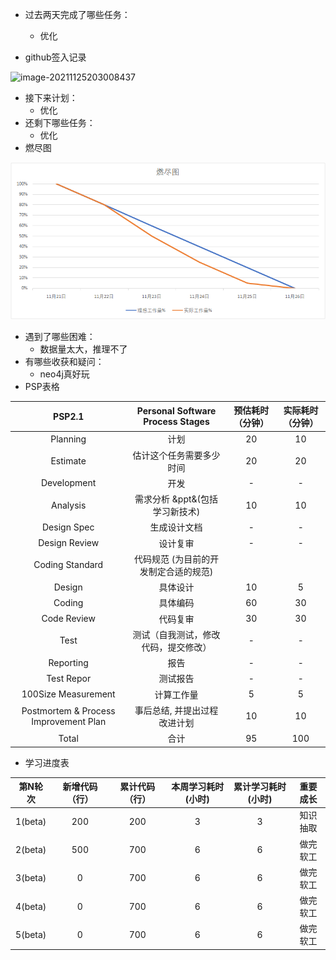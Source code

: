- 过去两天完成了哪些任务： 
  - 优化
  
- github签入记录

![image-20211125203008437](%CE%B22.assets/image-20211125203008437.png)

- 接下来计划： 
  - 优化
- 还剩下哪些任务： 
  - 优化
- 燃尽图

![image-20211126202024739](%CE%B22.assets/image-20211126202024739.png)

- 遇到了哪些困难： 
  - 数据量太大，推理不了
- 有哪些收获和疑问： 
  - neo4j真好玩
- PSP表格

|                PSP2.1                 |   Personal Software Process Stages    | 预估耗时（分钟） | 实际耗时（分钟） |
| :-----------------------------------: | :-----------------------------------: | :--------------: | :--------------: |
|               Planning                |                 计划                  |        20        |        10        |
|               Estimate                |       估计这个任务需要多少时间        |        20        |        20        |
|              Development              |                 开发                  |        -         |        -         |
|               Analysis                |    需求分析 &ppt&(包括学习新技术)     |        10        |        10        |
|              Design Spec              |             生成设计文档              |        -         |        -         |
|             Design Review             |               设计复审                |        -         |        -         |
|            Coding Standard            | 代码规范 (为目前的开发制定合适的规范) |                  |                  |
|                Design                 |               具体设计                |        10        |        5         |
|                Coding                 |               具体编码                |        60        |        30        |
|              Code Review              |               代码复审                |        30        |        30        |
|                 Test                  | 测试（自我测试，修改代码，提交修改）  |        -         |        -         |
|               Reporting               |                 报告                  |        -         |        -         |
|              Test Repor               |               测试报告                |        -         |        -         |
|          100Size Measurement          |              计算工作量               |        5         |        5         |
| Postmortem & Process Improvement Plan |     事后总结, 并提出过程改进计划      |        10        |        10        |
|                 Total                 |                 合计                  |        95        |       100        |

- 学习进度表

| 第N轮次 | 新增代码（行） | 累计代码（行） | 本周学习耗时(小时) | 累计学习耗时(小时) | 重要成长 |
| :-----: | :------------: | :------------: | :----------------: | :----------------: | :------: |
| 1(beta) |      200       |      200       |         3          |         3          | 知识抽取 |
| 2(beta) |      500       |      700       |         6          |         6          | 做完软工 |
| 3(beta) |       0        |      700       |         6          |         6          | 做完软工 |
| 4(beta) |       0        |      700       |         6          |         6          | 做完软工 |
| 5(beta) |       0        |      700       |         6          |         6          | 做完软工 |

